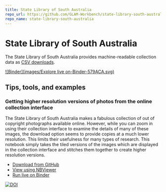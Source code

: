 ```yaml
---
title: State Library of South Australia
repo_url: https://github.com/GLAM-Workbench/state-library-south-australia
repo_name: state-library-south-australia
---
```


# State Library of South Australia

The State Library of South Australia provides machine-readable collection data as [CSV downloads](https://github.com/GLAM-Workbench/glam-data-list/blob/master/glam_datasets_from_datagovau.md#state-library-of-south-australia).

[![Binder](images/Explore live on-Binder-579ACA.svg)](https://mybinder.org/v2/gh/GLAM-Workbench/state-library-south-australia/master)

## Tips, tools, and examples

### Getting higher resolution versions of photos from the online collection interface  
The State Library of South Australia makes a fabulous collection of out of copyright photographs available online. However, while you can zoom in using their collection interface to examine the details of many of these images, the download option seems to provide copies at a much lower resolution. This limits their usefulness for many types of research. This notebook simply takes the tiled versions of the images which are displayed in the collection interface and stitches them together to create higher resolution versions.

* [Download from GitHub](https://github.com/GLAM-Workbench/state-library-south-australia/blob/master/Getting-higher-res-images.ipynb)
* [View using NBViewer](https://nbviewer.jupyter.org/github/GLAM-Workbench/state-library-south-australia/blob/master/Getting-higher-res-images.ipynb)
* [Run live on Binder](https://mybinder.org/v2/gh/GLAM-Workbench/state-library-south-australia/blob/master/Getting-higher-res-images.ipynb)

[![DOI](https://zenodo.org/badge/DOI/10.5281/zenodo.3549569.svg)](https://doi.org/10.5281/zenodo.3549569)
